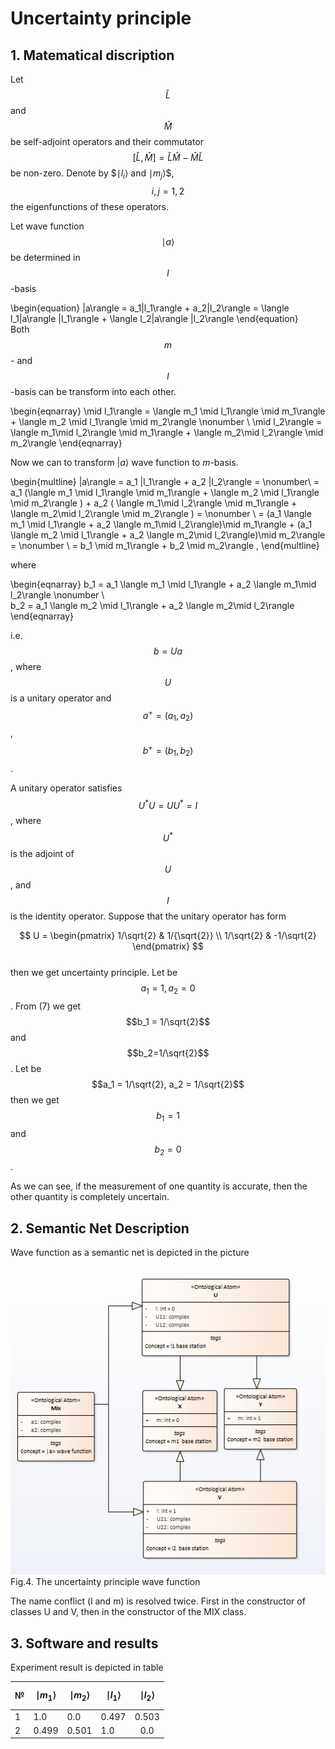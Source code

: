 # Uncertainty principle
## 1. Matematical discription
Let $$\hat {L}$$ and $$\hat {M}$$ be  self-adjoint operators and their commutator $$[{\hat {L}},{\hat {M}}]={\hat {L}}{\hat {M}}-{\hat {M}}{\hat {L}}$$ be non-zero. Denote by $$\mid l_i\rangle$ and $\mid m_j\rangle$$, $$i,j=1,2$$ the eigenfunctions of these operators.

Let wave function $$\mid a\rangle$$ be determined in $$l$$-basis

\begin{equation}
	|a\rangle = a_1|l_1\rangle   + a_2|l_2\rangle
              = \langle l_1|a\rangle |l_1\rangle   + \langle l_2|a\rangle |l_2\rangle
\end{equation}  
Both $$m$$- and $$l$$-basis can be transform into each other.

\begin{eqnarray}
	\mid l_1\rangle = \langle m_1 \mid l_1\rangle \mid m_1\rangle   + \langle m_2 \mid l_1\rangle \mid m_2\rangle \nonumber \\
	  	\mid l_2\rangle = \langle m_1\mid l_2\rangle \mid m_1\rangle   + \langle m_2\mid l_2\rangle \mid m_2\rangle
\end{eqnarray}

Now we can to transform $|a\rangle$ wave function to $m$-basis.

\begin{multline}
	|a\rangle   =  a_1 |l_1\rangle   + a_2 |l_2\rangle = \nonumber\\
	  =  a_1 (\langle m_1 \mid l_1\rangle \mid m_1\rangle   + \langle m_2 \mid l_1\rangle \mid m_2\rangle )   +
	a_2 ( \langle m_1\mid l_2\rangle \mid m_1\rangle   + \langle m_2\mid l_2\rangle \mid m_2\rangle ) = \nonumber \\
	= (a_1 \langle m_1 \mid l_1\rangle + a_2  \langle m_1\mid l_2\rangle)\mid m_1\rangle +
	(a_1 \langle m_2 \mid l_1\rangle + a_2  \langle m_2\mid l_2\rangle)\mid m_2\rangle = \nonumber \\
	= b_1 \mid m_1\rangle + b_2 \mid m_2\rangle ,
\end{multline}  

where  

\begin{eqnarray}
b_1 = a_1 \langle m_1 \mid l_1\rangle + a_2  \langle m_1\mid l_2\rangle \nonumber \\  
b_2 = a_1 \langle m_2 \mid l_1\rangle + a_2  \langle m_2\mid l_2\rangle
\end{eqnarray}  

i.e. $$ b = Ua $$, where $$U$$ is a unitary operator and $$a^+=(a_1,a_2)$$, $$b^+=(b_1,b_2)$$.
<!---
% https://en.wikipedia.org/wiki/Unitary_operator
-->
A unitary operator satisfies $$U^*U = UU^* = I$$, where $$U^*$$ is the adjoint of $$U$$, and $$I$$ is the identity operator. Suppose that the unitary operator has form

$$
U =
\begin{pmatrix}
	1/\sqrt{2} & 1/{\sqrt{2}}  \\
	1/\sqrt{2} & -1/\sqrt{2}
\end{pmatrix}
$$  
then we get uncertainty principle.
Let be $$a_1 = 1, a_2 = 0$$. From (7) we get $$b_1 = 1/\sqrt{2}$$ and $$b_2=1/\sqrt{2}$$. Let be $$a_1 = 1/\sqrt{2}, a_2 = 1/\sqrt{2}$$ then we get $$b_1 = 1$$ and $$b_2=0$$.

As we can see, if the measurement of one quantity is accurate, then the other quantity is completely uncertain.

## 2. Semantic Net Description
Wave function as a semantic net is depicted in the picture  

![Image](uncertainty.png)
Fig.4. The uncertainty principle wave function  

The name conflict (l and m) is resolved twice. First in the constructor of classes U and V, then in the constructor of the MIX class.

## 3. Software and results

Experiment result is depicted in table

| №   | $$\mid m_1\rangle$$   |$$\mid m_2\rangle$$  | $$\mid l_1\rangle$$   | $$\mid l_2\rangle$$ |
| --- | ---- | --- | ---- | :----------: |
| 1   | 1.0 | 0.0 | 0.497 | 0.503         |
| 2   | 0.499 | 0.501 | 1.0 | 0.0         |
